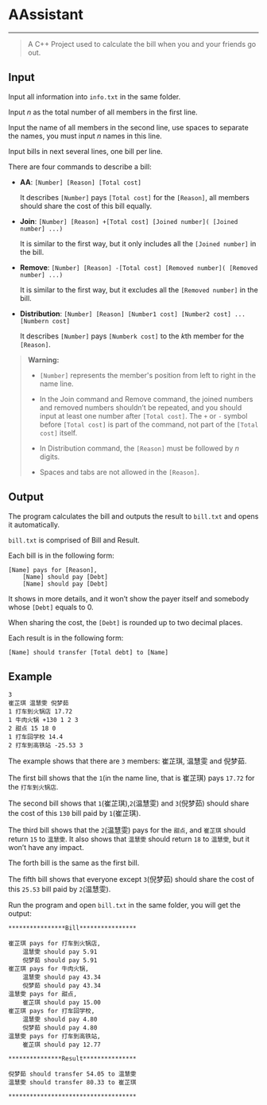 # AAssistant

---

> A C++ Project used to calculate the bill when you and your friends go out.

## Input

Input all information into `info.txt` in the same folder.

Input $n$ as the total number of all members in the first line.

Input the name of all members in the second line, use spaces to separate the names, you must input $n$ names in this line.

Input bills in next several lines, one bill per line.

There are four commands to describe a bill:

- **AA**: `[Number] [Reason] [Total cost]`

  It describes `[Number]` pays `[Total cost]` for the `[Reason]`, all members should share the cost of this bill equally.

- **Join**: `[Number] [Reason] +[Total cost] [Joined number]( [Joined number] ...)`

  It is similar to the first way, but it only includes all the `[Joined number]` in the bill.

- **Remove**: `[Number] [Reason] -[Total cost] [Removed number]( [Removed number] ...)`

  It is similar to the first way, but it excludes all the `[Removed number]` in the bill.

- **Distribution**: `[Number] [Reason] [Number1 cost] [Number2 cost] ... [Numbern cost]`

  It describes `[Number]` pays `[Numberk cost]` to the $k$th member for the `[Reason]`.

> **Warning:**
>
> - `[Number]` represents the member's position from left to right in the name line.
> - In the Join command and Remove command, the joined numbers and removed numbers shouldn’t be repeated, and you should input at least one number after `[Total cost]`. The `+` or `-` symbol before `[Total cost]` is part of the command, not part of the `[Total cost]` itself.
>
> - In Distribution command, the `[Reason]` must be followed by $n$ digits.
> - Spaces and tabs are not allowed in the `[Reason]`.

## Output

The program calculates the bill and outputs the result to `bill.txt` and opens it automatically.

`bill.txt` is comprised of Bill and Result.

Each bill is in the following form:

```
[Name] pays for [Reason],
	[Name] should pay [Debt]
	[Name] should pay [Debt]
```

It shows in more details, and it won’t show the payer itself and somebody whose `[Debt]` equals to 0.

When sharing the cost, the `[Debt]` is rounded up to two decimal places.

Each result is in the following form:

```
[Name] should transfer [Total debt] to [Name]
```

## Example

```
3
崔芷琪 温慧雯 倪梦茹
1 打车到火锅店 17.72
1 牛肉火锅 +130 1 2 3
2 甜点 15 18 0
1 打车回学校 14.4
2 打车到高铁站 -25.53 3
```

The example shows that there are `3` members: 崔芷琪, 温慧雯 and 倪梦茹.

The first bill shows that the `1`(in the name line, that is 崔芷琪) pays `17.72` for the `打车到火锅店`.

The second bill shows that `1`(崔芷琪),`2`(温慧雯) and `3`(倪梦茹) should share the cost of this `130` bill paid by `1`(崔芷琪).

The third bill shows that the `2`(温慧雯) pays for the `甜点`, and `崔芷琪` should return `15` to `温慧雯`. It also shows that `温慧雯` should return `18` to `温慧雯`, but it won’t have any impact.

The forth bill is the same as the first bill.

The fifth bill shows that everyone except `3`(倪梦茹) should share the cost of this `25.53` bill paid by `2`(温慧雯).

Run the program and open `bill.txt` in the same folder, you will get the output:

```
****************Bill****************

崔芷琪 pays for 打车到火锅店,
	温慧雯 should pay 5.91
	倪梦茹 should pay 5.91
崔芷琪 pays for 牛肉火锅,
	温慧雯 should pay 43.34
	倪梦茹 should pay 43.34
温慧雯 pays for 甜点,
	崔芷琪 should pay 15.00
崔芷琪 pays for 打车回学校,
	温慧雯 should pay 4.80
	倪梦茹 should pay 4.80
温慧雯 pays for 打车到高铁站,
	崔芷琪 should pay 12.77

***************Result***************

倪梦茹 should transfer 54.05 to 温慧雯
温慧雯 should transfer 80.33 to 崔芷琪

************************************
```